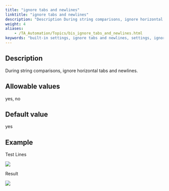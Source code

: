 ```yaml
--- 
title: "ignore tabs and newlines"
linktitle: "ignore tabs and newlines"
description: "Description During string comparisons, ignore horizontal tabs and newlines. Allowable values yes , no Default value yes Example Test Lines Result"
weight: 4
aliases: 
    - /TA_Automation/Topics/bis_ignore_tabs_and_newlines.html
keywords: "built-in settings, ignore tabs and newlines, settings, ignore tabs and newlines, ignore tabs and newlines (settings), ignore tabs and newlines, determine whether to ignore tabs and newlines in strings, determine whether to remove tabs and newlines from strings, determine whether to strip tabs and newlines from strings"
---
```


## Description

During string comparisons, ignore horizontal tabs and newlines.

## Allowable values

yes, no

## Default value

yes

## Example

Test Lines

![](/images/TA_Automation/Images/bis_ignore_tabs_and_newlines_pgm.png)

Result

![](/images/TA_Automation/Images/bis_ignore_tabs_and_newlines_res.png)




